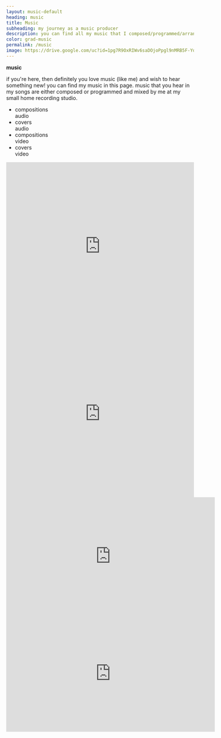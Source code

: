 ```yaml
---
layout: music-default
heading: music
title: Music
subheading: my journey as a music producer
description: you can find all my music that I composed/programmed/arranged/mixed/sung/penned at my home recording studio in this page. Kindly share with your family and friends if you like my music.
color: grad-music
permalink: /music
image: https://drive.google.com/uc?id=1pg7R9OxRIWv6saDOjoPpgl9nMRB5F-Yd
---
```


<div class="music-top-container">
  <div class="music-intro-wrapper">
    <p><b>music</b></p>
    <p>if you're here, then definitely you love music (like me) and wish to hear something new! you can find my music in this page. music that you hear in my songs are either composed or programmed and mixed by me at my small home recording studio.</p>
    <script src="https://apis.google.com/js/platform.js"></script>
    <div class="youtube-cover"><div class="g-ytsubscribe" data-channelid="UCP_3K5AYFZpH_EzF2rIs1LQ" data-layout="default" data-count="default"></div></div>
  </div>
</div>

<div class="home-container">
  <div class="home-articles">
    <div class="home-wrapper music-wrapper">
      <div class="category-tab" id="category-tab">
        <ul>
          <li id="tab_comp_audio" onclick="showTabBox(this.id)">compositions<br>audio</li>
          <li id="tab_cover_audio" onclick="showTabBox(this.id)">covers<br>audio</li>
          <li id="tab_comp_video" onclick="showTabBox(this.id)">compositions<br>video</li>
          <li id="tab_cover_video" onclick="showTabBox(this.id)">covers<br>video</li>
        </ul>
      </div>
      <div class="blog-category-box work-category-box music-category-box" id="box_comp_audio">
        <div class="music-box">
          <iframe width="100%" height="450" scrolling="no" frameborder="no" allow="autoplay" src="https://w.soundcloud.com/player/?url=https%3A//api.soundcloud.com/playlists/358230850&color=%23a43837&auto_play=false&hide_related=false&show_comments=true&show_user=true&show_reposts=false&show_teaser=true"></iframe>
        </div>
      </div>
      <div class="blog-category-box work-category-box music-category-box" id="box_cover_audio">
        <div class="music-box">
          <iframe width="100%" height="450" scrolling="no" frameborder="no" allow="autoplay" src="https://w.soundcloud.com/player/?url=https%3A//api.soundcloud.com/playlists/358230735&color=%23a43837&auto_play=false&hide_related=false&show_comments=true&show_user=true&show_reposts=false&show_teaser=true"></iframe>
        </div>
      </div>
      <div class="blog-category-box work-category-box music-category-box" id="box_comp_video">
        <div class="music-box">
          <div class="music-video-container">
            <iframe width="560" height="315" src="https://www.youtube.com/embed/videoseries?list=PL4GdHCdoUoLPmM7Bblzq8YmJLd1y6B9sq" frameborder="0" allow="autoplay; encrypted-media" allowfullscreen></iframe>
          </div>
        </div>
      </div>
      <div class="blog-category-box work-category-box music-category-box" id="box_cover_video">
        <div class="music-box">
          <div class="music-video-container">
            <iframe width="560" height="315" src="https://www.youtube.com/embed/videoseries?list=PL4GdHCdoUoLPG6BB-MqNRRtUTxX5Laut6" frameborder="0" allow="autoplay; encrypted-media" allowfullscreen></iframe>
          </div>
        </div>
      </div>
   </div>
  </div>
</div>

<script type="text/javascript">
  document.getElementById("box_comp_audio").style.display = "block";
  document.getElementById("tab_comp_audio").style.backgroundColor = "rgb(255, 234, 130)";
  document.getElementById("tab_comp_audio").style.fontWeight = "bold";
</script>